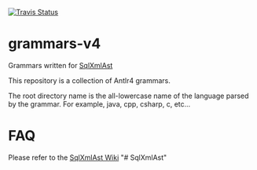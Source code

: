 [![Travis Status](https://api.travis-ci.org/jurgenei/SqlXmlAst.png)](https://travis-ci.org/jurgenei/SqlXmlAst)

# grammars-v4

Grammars written for [SqlXmlAst](https://github.com/jurgenei/SqlXmlAst)

This repository is a collection of Antlr4 grammars.   

The root directory name is the all-lowercase name of the language parsed by the grammar. For example, java, cpp, csharp, c, etc...

# FAQ

Please refer to the [SqlXmlAst Wiki](https://github.com/jurgenei/SqlXmlAst/wiki)
"# SqlXmlAst" 
